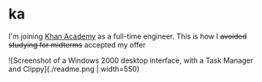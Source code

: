 # ka

I'm joining [Khan Academy](http://khanacademy.org) as a full-time engineer. This is how I ~~avoided studying for midterms~~ accepted my offer

![Screenshot of a Windows 2000 desktop interface, with a Task Manager and Clippy](./readme.png | width=550)

